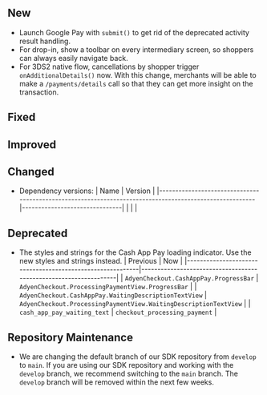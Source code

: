 [//]: # (This file will be used for the release notes on GitHub when publishing.)
[//]: # (Types of changes: `Breaking changes` `New` `Fixed` `Improved` `Changed` `Deprecated` `Removed`)
[//]: # (Example:)
[//]: # (## New)
[//]: # ( - New payment method)
[//]: # (## Changed)
[//]: # ( - DropIn service's package changed from `com.adyen.dropin` to `com.adyen.dropin.services`)
[//]: # (## Deprecated)
[//]: # ( - Configurations public constructor are deprecated, please use each Configuration's builder to make a Configuration object)

## New
- Launch Google Pay with `submit()` to get rid of the deprecated activity result handling.
- For drop-in, show a toolbar on every intermediary screen, so shoppers can always easily navigate back.
- For 3DS2 native flow, cancellations by shopper trigger `onAdditionalDetails()` now. With this change, merchants will be able to make a `/payments/details` call so that they can get more insight on the transaction. 

## Fixed

## Improved

## Changed
- Dependency versions:
  | Name                                                                                                   | Version                       |
  |--------------------------------------------------------------------------------------------------------|-------------------------------|
  |                           |                     |

## Deprecated
- The styles and strings for the Cash App Pay loading indicator. Use the new styles and strings instead.
  | Previous                                                  | Now                                                              |
  |-----------------------------------------------------------|------------------------------------------------------------------|
  | `AdyenCheckout.CashAppPay.ProgressBar`                    | `AdyenCheckout.ProcessingPaymentView.ProgressBar`                |
  | `AdyenCheckout.CashAppPay.WaitingDescriptionTextView`     | `AdyenCheckout.ProcessingPaymentView.WaitingDescriptionTextView` |
  | `cash_app_pay_waiting_text`                               | `checkout_processing_payment` |

## Repository Maintenance
- We are changing the default branch of our SDK repository from `develop` to `main`. If you are using our SDK repository and working with the `develop` branch, we recommend switching to the `main` branch. The `develop` branch will be removed within the next few weeks.
